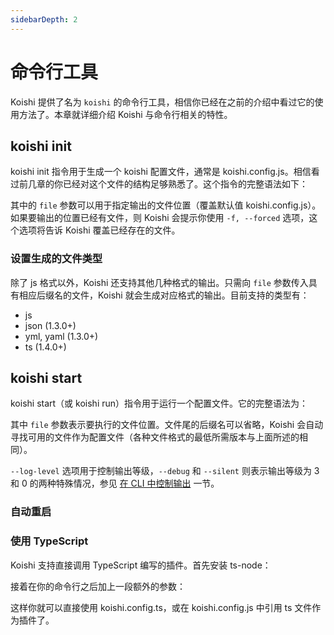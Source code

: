 ```yaml
---
sidebarDepth: 2
---
```


# 命令行工具

Koishi 提供了名为 `koishi` 的命令行工具，相信你已经在之前的介绍中看过它的使用方法了。本章就详细介绍 Koishi 与命令行相关的特性。

## koishi init

<Terminal :content="[
  { text: 'cd mybot', type: 'input' },
  { text: 'koishi init', type: 'input' },
  { message: 'Connection Type',
    hint: 'Use arrow-keys. Return to submit.',
    type: 'select',
    typeDelay: 500,
    lineDelay: 500,
    choices: ['HTTP', 'WebSocket'],
    actions: '12' },
  { message: 'Koishi Port', text: '8080', type: 'question' },
  { message: 'HTTP Server', text: 'http://localhost:5700', type: 'question' },
  { message: 'Bot\'s QQ Number', type: 'question', lineDelay: 300 },
  { message: 'Secret for Koishi Server', type: 'question', lineDelay: 300 },
  { message: 'Token for CoolQ Server', type: 'question', lineDelay: 300 },
  { content: [{ text: 'success', class: 'success' }, ' created config file: mybot/koishi.config.js'] },
]"></Terminal>

koishi init 指令用于生成一个 koishi 配置文件，通常是 koishi.config.js。相信看过前几章的你已经对这个文件的结构足够熟悉了。这个指令的完整语法如下：

<Terminal :content="[
  { content: [{ text: 'koishi', class: 'input' }, ' init [file] [-f]'] },
]" static></Terminal>

其中的 `file` 参数可以用于指定输出的文件位置（覆盖默认值 koishi.config.js）。如果要输出的位置已经有文件，则 Koishi 会提示你使用 `-f, --forced` 选项，这个选项将告诉 Koishi 覆盖已经存在的文件。

### 设置生成的文件类型 <Badge text="1.3.0+"/>

除了 js 格式以外，Koishi 还支持其他几种格式的输出。只需向 `file` 参数传入具有相应后缀名的文件，Koishi 就会生成对应格式的输出。目前支持的类型有：

- js
- json (1.3.0+)
- yml, yaml (1.3.0+)
- ts (1.4.0+)

## koishi start

<Terminal :content="[
  { text: 'koishi start', type: 'input' },
  { content: [{ text: 'info', class: 'info' }, ' apply plugin ', { text: 'common', class: 'info' }] },
  { content: [{ text: 'info', class: 'info' }, ' Koishi/1.8.1 CoolQ/Pro CQHTTP/4.12.3'] },
  { content: [{ text: 'info', class: 'info' }, ' server listening at ', { text: '8080', class: 'info' }] },
  { content: [{ text: 'info', class: 'info' }, ' connected to ', { text: 'http://localhost:5700', class: 'info' }] },
  { content: [{ text: 'success', class: 'success' }, ' bot started successfully in 141 ms.'] },
]"></Terminal>

koishi start（或 koishi run）指令用于运行一个配置文件。它的完整语法为：

<Terminal :content="[
  { content: [{ text: 'koishi', class: 'input' }, ' start [file] [--log-level &lt;level&gt;|--debug|--slient]'] },
]" static></Terminal>

其中 `file` 参数表示要执行的文件位置。文件尾的后缀名可以省略，Koishi 会自动寻找可用的文件作为配置文件（各种文件格式的最低所需版本与上面所述的相同）。

`--log-level` 选项用于控制输出等级，`--debug` 和 `--silent` 则表示输出等级为 3 和 0 的两种特殊情况，参见 [在 CLI 中控制输出](./logger.md#在-cli-中控制输出) 一节。

### 自动重启

<!-- TODO: -->

### 使用 TypeScript <Badge text="1.4.0+"/>

Koishi 支持直接调用 TypeScript 编写的插件。首先安装 ts-node：

<Terminal :content="[
  { content: [{ text: 'npm', class: 'input' }, ' i ts-node -D ', { text: '# 或者全局安装 -g', class: 'hint' }] },
]" static></Terminal>

接着在你的命令行之后加上一段额外的参数：

<Terminal :content="[
  { content: [{ text: 'koishi', class: 'input' }, ' start -- -r ts-node/register'] },
]" static></Terminal>

这样你就可以直接使用 koishi.config.ts，或在 koishi.config.js 中引用 ts 文件作为插件了。
